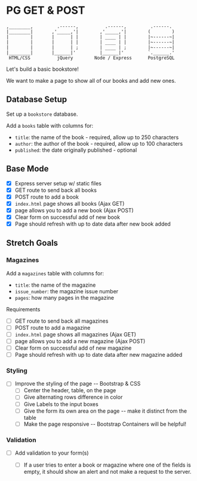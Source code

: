 # PG GET & POST

```
,________,         .------,          .------,         .------.
|________|       ,'_____,'|        ,'_____,'|        (        )
|        |       |      | |        | ____ | |        |~------~|
|        |       |      | |        | ____ | |        |~------~|
|        |       |      | ;        | ____ | ;        |~------~|
|________|       |______|'         |______|'         `.______.'
 HTML/CSS          jQuery        Node / Express      PostgreSQL
```
Let's build a basic bookstore! 

We want to make a page to show all of our books and add new ones.


## Database Setup

Set up a `bookstore` database.  

Add a `books` table with columns for:
 - `title`: the name of the book - required, allow up to 250 characters
 - `author`: the author of the book - required, allow up to 100 characters
 - `published`: the date originally published - optional 


## Base Mode

- [x] Express server setup w/ static files
- [x] GET route to send back all books 
- [x] POST route to add a book
- [x] `index.html` page shows all books (Ajax GET)
- [x] page allows you to add a new book (Ajax POST)
- [x] Clear form on successful add of new book
- [x] Page should refresh with up to date data after new book added

## Stretch Goals

### Magazines

Add a `magazines` table with columns for:
 - `title`: the name of the magazine
 - `issue_number`: the magazine issue number
 - `pages`: how many pages in the magazine

Requirements

- [ ] GET route to send back all magazines 
- [ ] POST route to add a magazine
- [ ] `index.html` page shows all magazines (Ajax GET)
- [ ] page allows you to add a new magazine (Ajax POST)
- [ ] Clear form on successful add of new magazine
- [ ] Page should refresh with up to date data after new magazine added

### Styling

- [ ] Improve the styling of the page -- Bootstrap & CSS
    - [ ] Center the header, table, on the page
    - [ ] Give alternating rows difference in color
    - [ ] Give Labels to the input boxes
    - [ ] Give the form its own area on the page -- make it distinct from the table
    - [ ] Make the page responsive -- Bootstrap Containers will be helpful!

### Validation
- [ ] Add validation to your form(s)
    - [ ] If a user tries to enter a book or magazine where one of the fields is empty, it should show an alert and not make a request to the server.

